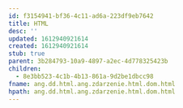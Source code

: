 ```yaml
---
id: f3154941-bf36-4c11-ad6a-223df9eb7642
title: HTML
desc: ''
updated: 1612940921614
created: 1612940921614
stub: true
parent: 3b284793-10a9-4897-a2ec-4d778325423b
children:
  - 8e3bb523-4c1b-4b13-861a-9d2be1dbcc98
fname: ang.dd.html.ang.zdarzenie.html.dom.html
hpath: ang.dd.html.ang.zdarzenie.html.dom.html
---
```



